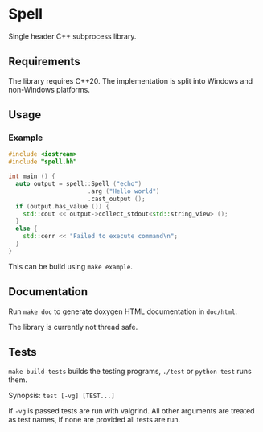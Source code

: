 # Spell

Single header C++ subprocess library.

## Requirements

The library requires C++20.
The implementation is split into Windows and non-Windows platforms.

## Usage

### Example

```cpp
#include <iostream>
#include "spell.hh"

int main () {
  auto output = spell::Spell ("echo")
                      .arg ("Hello world")
                      .cast_output ();
  if (output.has_value ()) {
    std::cout << output->collect_stdout<std::string_view> ();
  }
  else {
    std::cerr << "Failed to execute command\n";
  }
}
```

This can be build using `make example`.

## Documentation

Run `make doc` to generate doxygen HTML documentation in `doc/html`.

The library is currently not thread safe.

## Tests

`make build-tests` builds the testing programs, `./test` or `python test` runs them.

Synopsis: `test [-vg] [TEST...]`

If `-vg` is passed tests are run with valgrind.
All other arguments are treated as test names, if none are provided all tests are run.

